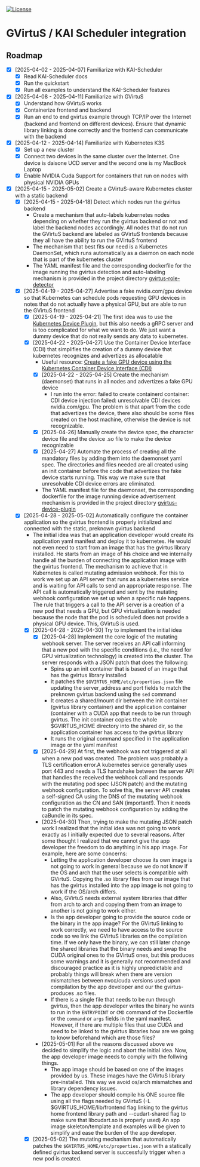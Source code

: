 [![License](https://img.shields.io/badge/License-Apache_2.0-blue.svg)](LICENSE)
# GVirtuS / KAI Scheduler integration

## Roadmap

- [x] [2025-04-02 - 2025-04-07] Familiarize with KAI-Scheduler
  - [x] Read KAI-Scheduler docs
  - [x] Run the quickstart
  - [x] Run all examples to understand the KAI-Scheduler features
- [x] [2025-04-08 - 2025-04-11] Familiarize with GVirtuS
  - [x] Understand how GVirtuS works 
  - [x] Containerize frontend and backend
  - [x] Run an end to end gvirtus example through TCP/IP over the Internet (backend and frontend on different devices). Ensure that dynamic library linking is done correctly and the frontend can communicate with the backend
- [x] [2025-04-12 - 2025-04-14] Familiarize with Kubernetes K3S
  - [x] Set up a new cluster
  - [x] Connect two devices in the same cluster over the Internet. One device is daisone UCD server and the second one is my MacBook Laptop
  - [x] Enable NVIDIA Cuda Support for containers that run on nodes with physical NVIDIA GPUs
- [x] [2025-04-15 - 2025-05-02] Create a GVirtuS-aware Kubernetes cluster with a static backend
  - [x] [2025-04-15 - 2025-04-18] Detect which nodes run the gvirtus backend
    - Create a mechanism that auto-labels kubernetes nodes depending on whether they run the gvirtus backend or not and label the backend nodes accordingly. All nodes that do not run the GVirtuS backend are labeled as GVirtuS frontends because they all have the ability to run the GVirtuS frontend
    - The mechanism that best fits our need is a Kubernetes DaemonSet, which runs automatically as a daemon on each node that is part of the kubernetes cluster
    - The YAML manifest file and the corresponding dockerfile for the image running the gvirtus detection and auto-labeling mechanism is provided in the project directory [gvirtus-role-detector](gvirtus-role-detector)
  - [x] [2025-04-19 - 2025-04-27] Advertise a fake nvidia.com/gpu device so that Kubernetes can schedule pods requesting GPU devices in notes that do not actually have a physical GPU, but are able to run the GVirtuS frontend
    - [x] [2025-04-19 - 2025-04-21] The first idea was to use the [Kubernetes Device Plugin](https://kubernetes.io/docs/concepts/extend-kubernetes/compute-storage-net/device-plugins/), but this also needs a gRPC server and is too complicated for what we want to do. We just want a dummy device that do not really sends any data to kubernetes.
    - [x] [2025-04-22 - 2025-04-27] Use the Container Device Interface (CDI) that simplifies the creation of a dummy device that kubernetes recognizes and advertizes as allocatable
      - Useful resource: [Create a fake GPU device using the Kubernetes Container Device Interface (CDI)](https://blog.csdn.net/shida_csdn/article/details/137683216)
      - [x] [2025-04-22 - 2025-04-25] Create the mechanism (daemonset) that runs in all nodes and advertizes a fake GPU device
        - I run into the error: failed to create containerd container: CDI device injection failed: unresolvable CDI devices nvidia.com/gpu. The problem is that apart from the code that advertizes the device, there also should be some files created on the host machine, otherwise the device is not recognizable.
      - [x] [2025-04-26] Manually create the device spec, the character device file and the device .so file to make the device recognizable
      - [x] [2025-04-27] Automate the process of creating all the mandatory files by adding them into the daemonset yaml spec. The directories and files needed are all created using an init container before the code that advertizes the fake device starts running. This way we make sure that unresolvable CDI device errors are eliminated.
      - The YAML manifest file for the daemonset, the corresponding dockerfile for the image running device advertisement mechanism is provided in the project directory [gvirtus-device-plugin](gvirtus-device-plugin)
  - [x] [2025-04-28 - 2025-05-02] Automatically configure the container application so the gvirtus frontend is properly initialized and connected with the static, preknown gvirtus backend
    - The initial idea was that an application developer would create its application yaml manifest and deploy it to kubernetes. He would not even need to start from an image that has the gvirtus library installed. He starts from an image of his choice and we internally handle all the burden of connecting the application image with the gvirtus frontend. The mechanism to achieve that in Kubernetes is called mutating admission webhook. For this to work we set up an API server that runs as a kubernetes service and is waiting for API calls to send an appropriate response. The API call is automatically triggered and sent by the mutating webhook configuration we set up when a specific rule happens. The rule that triggers a call to the API server is a creation of a new pod that needs a GPU, but GPU virtualization is needed because the node that the pod is scheduled does not provide a physical GPU device. This, GVirtuS is used.
    - [x] [2025-04-28 - 2025-04-30] Try to implement the initial idea
      - [x] [2025-04-28] Implement the core logic of the mutating webhook server. The server receives an API call informing that a new pod with the specific conditions (i.e., the need for GPU virtualization technology) is created into the cluster. The server responds with a JSON patch that does the following:
        - Spins up an init container that is based of an image that has the gvirtus library installed
        - It patches the `$GVIRTUS_HOME/etc/properties.json` file updating the server_address and port fields to match the preknown gvirtus backend using the `sed` command
        - It creates a shared/mount dir between the init container (gvirtus library container) and the application container (container with a CUDA app that needs to be run through gvirtus. The init container copies the whole $GVIRTUS_HOME directory into the shared dir, so the application container has access to the gvirtus library
        - It runs the original command specified in the application image or the yaml manifest
      - [x] [2025-04-29] At first, the webhook was not triggered at all when a new pod was created. The problem was probably a TLS certification error.A kubernetes service generally uses port 443 and needs a TLS handshake between the server API that handles the received the webhook call and responds with the mutating pod spec (JSON patch) and the mutating webhook configuration. To solve this, the server API creates a self-signed CA using the DNS of the mutating webhook configuration as the CN and SAN (important!). Then it needs to patch the mutating webhook configuration by adding the caBundle in its spec.
      - [2025-04-30] Then, trying to make the mutating JSON patch work I realized that the initial idea was not going to work exactly as I initially expected due to several reasons. After some thought I realized that we cannot give the app developer the freedom to do anything in his app image. For example, here are some concerns:
        - Letting the application developer choose its own image is not going to work in general because we do not know if the OS and arch that the user selects is compatible with GVirtuS. Copying the .so library files from our image that has the gvirtus installed into the app image is not going to work if the OS/arch differs.
        - Also, GVirtuS needs external system libraries that differ from arch to arch and copying them from an image to another is not going to work either.
        - Is the app developer going to provide the source code or the binary in the app image? For the GVirtuS linking to work correctly, we need to have access to the source code so we link the GVirtuS libraries on the compilation time. If we only have the binary, we can still later change the shared libraries that the binary needs and swap the CUDA original ones to the GVirtuS ones, but this produces some warnings and it is generally not recommended and discouraged practice as it is highly unpredictable and probably things will break when there are version mismatches between nvcc/cuda versions used upon compilation by the app developer and our the gvirtus-produces .so files.
        - If there is a single file that needs to be run through gvirtus, then the app developer writes the binary he wants to run in the `ENTRYPOINT` or `CMD` command of the Dockerfile or the `command` or `args` fields in the yaml manifest. However, if there are multiple files that use CUDA and need to be linked to the gvirtus libraries how are we going to know beforehand which are those files?
      - [2025-05-01] For all the reasons discussed above we decided to simplify the logic and abort the initial idea. Now, the app developer image needs to comply with the follwing things.
        - The app image should be based on one of the images provided by us. These images have the GVirtuS library pre-installed. This way we avoid os/arch mismatches and library dependency issues.
        - The app developer should compile his ONE source file using all the flags needed by GVirtuS (-L $GVIRTUS_HOME/lib/frontend flag linking to the gvirtus home frontend library path and --cudart-shared flag to make sure that libcudart.so is properly used)
      An app image skeleton/template and examples will be given to simplify and ease the burden of the app developer.
    - [x] [2025-05-02] The mutating mechanism that automatically patches the `$GVIRTUS_HOME/etc/properties.json` with a statically defined gvirtus backend server is successfully trigger when a new pod is created.
